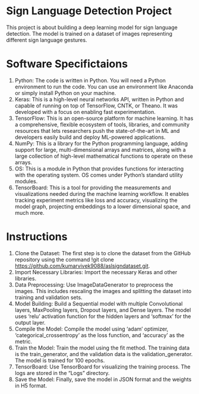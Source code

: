 # Sign Language Detection Project

This project is about building a deep learning model for sign language detection. The model is trained on a dataset of images representing different sign language gestures.

# Software Specifictaions

1. Python: The code is written in Python. You will need a Python environment to run the code. You can use an environment like Anaconda or simply install Python on your machine.
2. Keras: This is a high-level neural networks API, written in Python and capable of running on top of TensorFlow, CNTK, or Theano. It was developed with a focus on enabling fast experimentation.
3. TensorFlow: This is an open-source platform for machine learning. It has a comprehensive, flexible ecosystem of tools, libraries, and community resources that lets researchers push the state-of-the-art in ML and developers easily build and deploy ML-powered applications.
4. NumPy: This is a library for the Python programming language, adding support for large, multi-dimensional arrays and matrices, along with a large collection of high-level mathematical functions to operate on these arrays.
5. OS: This is a module in Python that provides functions for interacting with the operating system. OS comes under Python’s standard utility modules.
6. TensorBoard: This is a tool for providing the measurements and visualizations needed during the machine learning workflow. It enables tracking experiment metrics like loss and accuracy, visualizing the model graph, projecting embeddings to a lower dimensional space, and much more.

# Instructions

1. Clone the Dataset: The first step is to clone the dataset from the GitHub repository using the command !git clone https://github.com/kumarvivek9088/aslsigndataset.git.
2. Import Necessary Libraries: Import the necessary Keras and other libraries.
3. Data Preprocessing: Use ImageDataGenerator to preprocess the images. This includes rescaling the images and splitting the dataset into training and validation sets.
4. Model Building: Build a Sequential model with multiple Convolutional layers, MaxPooling layers, Dropout layers, and Dense layers. The model uses ‘relu’ activation function for the hidden layers and ‘softmax’ for the output layer.
5. Compile the Model: Compile the model using ‘adam’ optimizer, ‘categorical_crossentropy’ as the loss function, and ‘accuracy’ as the metric.
6. Train the Model: Train the model using the fit method. The training data is the train_generator, and the validation data is the validation_generator. The model is trained for 100 epochs.
7. TensorBoard: Use TensorBoard for visualizing the training process. The logs are stored in the “Logs” directory.
8. Save the Model: Finally, save the model in JSON format and the weights in H5 format.
